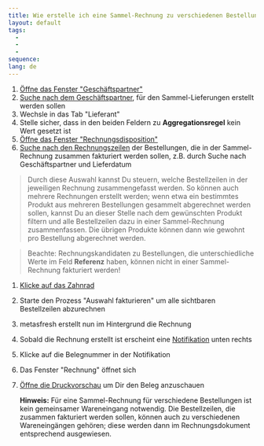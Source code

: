 ```yaml
---
title: Wie erstelle ich eine Sammel-Rechnung zu verschiedenen Bestellungen?
layout: default
tags:
  - 
  - 
  - 
sequence:
lang: de
---
```

1. [Öffne das Fenster "Geschäftspartner"](Wie_finde_und_öffne_ich_ein_Fenster)
1. [Suche nach dem Geschäftspartner](Wie_suche_ich_in_einem_Fenster), für den Sammel-Lieferungen erstellt werden sollen
1. Wechsle in das Tab "Lieferant"
1. Stelle sicher, dass in den beiden Feldern zu **Aggregationsregel** kein Wert gesetzt ist
1. [Öffne das Fenster "Rechnungsdisposition"](Wie_finde_und_öffne_ich_ein_Fenster)
1. [Suche nach den Rechnungszeilen](Wie_suche_ich_in_einem_Fenster) der Bestellungen, die in der Sammel-Rechnung zusammen fakturiert werden sollen, z.B. durch Suche nach Geschäftspartner und Lieferdatum

 >Durch diese Auswahl kannst Du steuern, welche Bestellzeilen in der jeweiligen Rechnung zusammengefasst werden. So können auch mehrere Rechnungen erstellt werden; wenn etwa ein 
 >bestimmtes Produkt aus mehreren Bestellungen gesammelt abgerechnet werden sollen, kannst Du an dieser Stelle nach dem gewünschten Produkt filtern und alle Bestellzeilen dazu in einer
 >Sammel-Rechnung zusammenfassen. Die übrigen Produkte können dann wie gewohnt pro Bestellung abgerechnet werden.
 
 >Beachte: Rechnungskandidaten zu Bestellungen, die unterschiedliche Werte im Feld **Referenz** haben, können nicht in einer Sammel-Rechnung fakturiert werden!

1. [Klicke auf das Zahnrad](Wie_starte_ich_Zahnrad_Prozesse)
1. Starte den Prozess "Auswahl fakturieren" um alle sichtbaren Bestellzeilen abzurechnen
1. metasfresh erstellt nun im Hintergrund die Rechnung
1. Sobald die Rechnung erstellt ist erscheint eine [Notifikation](Wie_sieht_eine_Notifikation_aus) unten rechts
1. Klicke auf die Belegnummer in der Notifikation
1. Das Fenster "Rechnung" öffnet sich
1. [Öffne die Druckvorschau](Wie_oeffne_ich_die_Druckvorschau) um Dir den Beleg anzuschauen 

	
	**Hinweis:** Für eine Sammel-Rechnung für verschiedene Bestellungen ist kein gemeinsamer Wareneingang notwendig. Die Bestellzeilen, die zusammen fakturiert werden sollen, können auch zu verschiedenen Wareneingängen gehören; diese werden dann im Rechnungsdokument entsprechend ausgewiesen.

